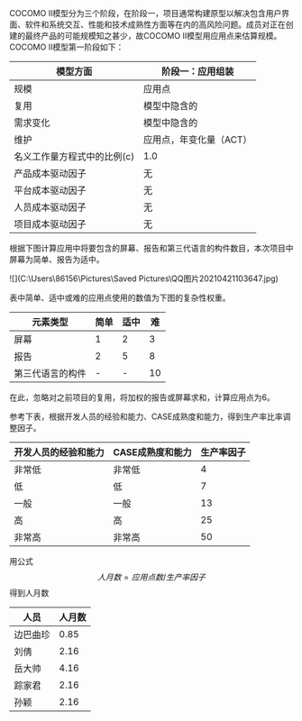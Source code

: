 COCOMO II模型分为三个阶段，在阶段一，项目通常构建原型以解决包含用户界面、软件和系统交互、性能和技术成熟性方面等在内的高风险问题。成员对正在创建的最终产品的可能规模知之甚少，故COCOMO II模型用应用点来估算规模。COCOMO II模型第一阶段如下：

| 模型方面                    | 阶段一：应用组装        |
| --------------------------- | ----------------------- |
| 规模                        | 应用点                  |
| 复用                        | 模型中隐含的            |
| 需求变化                    | 模型中隐含的            |
| 维护                        | 应用点，年变化量（ACT） |
| 名义工作量方程式中的比例(c) | 1.0                     |
| 产品成本驱动因子            | 无                      |
| 平台成本驱动因子            | 无                      |
| 人员成本驱动因子            | 无                      |
| 项目成本驱动因子            | 无                      |

根据下图计算应用中将要包含的屏幕、报告和第三代语言的构件数目，本次项目中屏幕为简单、报告为适中。

![](C:\Users\86156\Pictures\Saved Pictures\QQ图片20210421103647.jpg)

表中简单、适中或难的应用点使用的数值为下图的复杂性权重。

| 元素类型         | 简单 | 适中 | 难   |
| ---------------- | ---- | ---- | ---- |
| 屏幕             | 1    | 2    | 3    |
| 报告             | 2    | 5    | 8    |
| 第三代语言的构件 | -    | -    | 10   |

在此，忽略对之前项目的复用，将加权的报告或屏幕求和，计算应用点为6。

参考下表，根据开发人员的经验和能力、CASE成熟度和能力，得到生产率比率调整因子。

| 开发人员的经验和能力 | **CASE成熟度和能力** | **生产率因子** |
| -------------------- | :------------------- | -------------- |
| 非常低               | 非常低               | 4              |
| 低                   | 低                   | 7              |
| 一般                 | 一般                 | 13             |
| 高                   | 高                   | 25             |
| 非常高               | 非常高               | 50             |

用公式
$$
人月数=应用点数/生产率因子
$$
得到人月数

| 人员     | 人月数 |
| -------- | ------ |
| 边巴曲珍 | 0.85   |
| 刘倩     | 2.16   |
| 岳大帅   | 4.16   |
| 踪家君   | 2.16   |
| 孙颖     | 2.16   |

